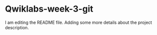 # Qwiklabs-week-3-git
I am editing the README file. Adding some more details about the project description.
